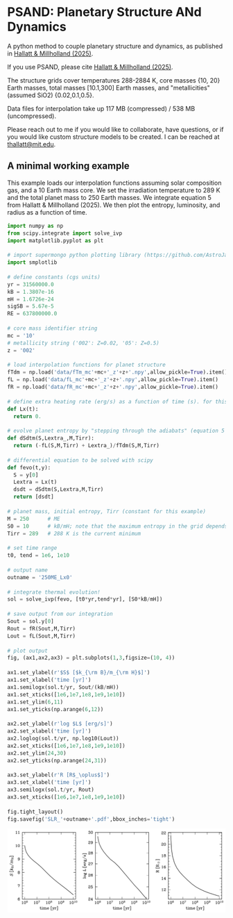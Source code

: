 # PSAND: Planetary Structure ANd Dynamics
A python method to couple planetary structure and dynamics, as published in [Hallatt & Millholland (2025)](https://ui.adsabs.harvard.edu/abs/2025arXiv250922923H/abstract).

If you use PSAND, please cite [Hallatt & Millholland (2025)](https://ui.adsabs.harvard.edu/abs/2025arXiv250922923H/abstract).

The structure grids cover temperatures 288-2884 K, core masses {10, 20} Earth masses, total masses [10.1,300] Earth masses, and "metallicities" (assumed SiO2) {0.02,0.1,0.5}.

Data files for interpolation take up 117 MB (compressed) / 538 MB (uncompressed).

Please reach out to me if you would like to collaborate, have questions, or if you would like custom structure models to be created. I can be reached at thallatt@mit.edu.

## A minimal working example

This example loads our interpolation functions assuming solar composition gas, and a 10 Earth mass core. We set the irradiation temperature to 289 K and the total planet mass to 250 Earth masses. We integrate equation 5 from Hallatt & Millholland (2025). We then plot the entropy, luminosity, and radius as a function of time.

```python
import numpy as np
from scipy.integrate import solve_ivp
import matplotlib.pyplot as plt

# import supermongo python plotting library (https://github.com/AstroJacobLi/smplotlib)
import smplotlib

# define constants (cgs units)
yr = 31560000.0
kB = 1.3807e-16
mH = 1.6726e-24
sigSB = 5.67e-5
RE = 637800000.0

# core mass identifier string
mc = '10'
# metallicity string ('002': Z=0.02, '05': Z=0.5)
z = '002'

# load interpolation functions for planet structure
fTdm = np.load('data/fTm_mc'+mc+'_z'+z+'.npy',allow_pickle=True).item()
fL = np.load('data/fL_mc'+mc+'_z'+z+'.npy',allow_pickle=True).item()
fR = np.load('data/fR_mc'+mc+'_z'+z+'.npy',allow_pickle=True).item()

# define extra heating rate (erg/s) as a function of time (s). for this example, we set it to zero.
def Lx(t):
  return 0.

# evolve planet entropy by "stepping through the adiabats" (equation 5 of Hallatt & Millholland (2025)).
def dSdtm(S,Lextra_,M,Tirr):
  return (-fL(S,M,Tirr) + Lextra_)/fTdm(S,M,Tirr)

# differential equation to be solved with scipy
def fevo(t,y):
  S = y[0]
  Lextra = Lx(t)
  dsdt = dSdtm(S,Lextra,M,Tirr)
  return [dsdt]

# planet mass, initial entropy, Tirr (constant for this example)
M = 250      # ME
S0 = 10      # kB/mH; note that the maximum entropy in the grid depends on metallicity (Smax=10.9 for Z=0.02, Smax=7.6 for Z=0.5)
Tirr = 289   # 288 K is the current minimum

# set time range
t0, tend = 1e6, 1e10

# output name
outname = '250ME_Lx0'

# integrate thermal evolution!
sol = solve_ivp(fevo, [t0*yr,tend*yr], [S0*kB/mH])

# save output from our integration
Sout = sol.y[0]
Rout = fR(Sout,M,Tirr)
Lout = fL(Sout,M,Tirr)

# plot output
fig, (ax1,ax2,ax3) = plt.subplots(1,3,figsize=(10, 4))

ax1.set_ylabel(r'$S$ [$k_{\rm B}/m_{\rm H}$]')
ax1.set_xlabel('time [yr]')
ax1.semilogx(sol.t/yr, Sout/(kB/mH))
ax1.set_xticks([1e6,1e7,1e8,1e9,1e10])
ax1.set_ylim(6,11)
ax1.set_yticks(np.arange(6,12))

ax2.set_ylabel(r'log $L$ [erg/s]')
ax2.set_xlabel('time [yr]')
ax2.loglog(sol.t/yr, np.log10(Lout))
ax2.set_xticks([1e6,1e7,1e8,1e9,1e10])
ax2.set_ylim(24,30)
ax2.set_yticks(np.arange(24,31))

ax3.set_ylabel(r'R [R$_\oplus$]')
ax3.set_xlabel('time [yr]')
ax3.semilogx(sol.t/yr, Rout)
ax3.set_xticks([1e6,1e7,1e8,1e9,1e10])

fig.tight_layout()
fig.savefig('SLR_'+outname+'.pdf',bbox_inches='tight')
```
![example_evolution](SLR_250ME_Lx0.png "example_evolution")
